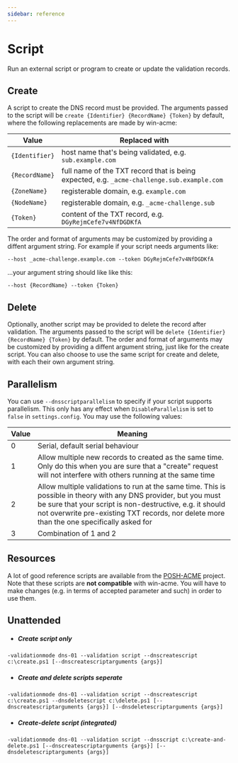 ```yaml
---
sidebar: reference
---
```


# Script
Run an external script or program to create or update the validation records.

## Create
A script to create the DNS record must be provided. The arguments passed to the 
script will be `create {Identifier} {RecordName} {Token}` by default, where the
following replacements are made by win-acme:

| Value          |  Replaced with |
|----------------|----------------|
| `{Identifier}` | host name that's being validated, e.g. `sub.example.com`										|
| `{RecordName}` | full name of the TXT record that is being expected, e.g. `_acme-challenge.sub.example.com`	|
| `{ZoneName}`   | registerable domain, e.g. `example.com`														|
| `{NodeName}`   | registerable domain, e.g. `_acme-challenge.sub`												|
| `{Token}`      | content of the TXT record, e.g. `DGyRejmCefe7v4NfDGDKfA`										|                                 |

The order and format of arguments may be customized by providing a diffent argument string. 
For example if your script needs arguments like:

`--host _acme-challenge.example.com --token DGyRejmCefe7v4NfDGDKfA`

...your argument string should like like this: 

`--host {RecordName} --token {Token}`

## Delete
Optionally, another script may be provided to delete the record after validation. The arguments passed to the 
script will be `delete {Identifier} {RecordName} {Token}` by default. The order and format of arguments may be 
customized by providing a diffent argument string, just like for the create script. You can also choose to use 
the same script for create and delete, with each their own argument string.

## Parallelism
You can use `--dnsscriptparallelism` to specify if your script supports parallelism. This only has any 
effect when `DisableParallelism` is set to `false` in `settings.config`. You may use the following values:

| Value          |  Meaning |
|----------------|----------------|
| 0 | Serial, default serial behaviour	|
| 1 | Allow multiple new records to created as the same time. Only do this when you are sure that a "create" request will not interfere with others running at the same time |
| 2 | Allow multiple validations to run at the same time. This is possible in theory with any DNS provider, but you must be sure that your script is non-destructive, e.g. it should not overwrite pre-existing TXT records, nor delete more than the one specifically asked for |
| 3 | Combination of 1 and 2 |


## Resources
A lot of good reference scripts are available from the 
[POSH-ACME](https://github.com/rmbolger/Posh-ACME/tree/master/Posh-ACME/DnsPlugins)
project. Note that these scripts are **not compatible** with win-acme. You will have
to make changes (e.g. in terms of accepted parameter and such) in order to use them.

## Unattended
- ##### Create script only
`-validationmode dns-01 --validation script --dnscreatescript c:\create.ps1 [--dnscreatescriptarguments {args}]`
- ##### Create and delete scripts seperate
`-validationmode dns-01 --validation script --dnscreatescript c:\create.ps1 --dnsdeletescript c:\delete.ps1 [--dnscreatescriptarguments {args}] [--dnsdeletescriptarguments {args}]`
- ##### Create-delete script (integrated)
`-validationmode dns-01 --validation script --dnsscript c:\create-and-delete.ps1 [--dnscreatescriptarguments {args}] [--dnsdeletescriptarguments {args}]`